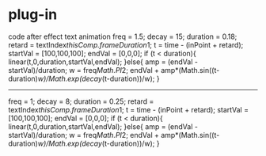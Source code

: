 # plug-in
code after effect text animation
freq = 1.5;
decay = 15;
duration = 0.18;
retard = textIndex*thisComp.frameDuration*1;
t = time - (inPoint + retard);
startVal = [100,100,100];
endVal = [0,0,0];
if (t < duration){
linear(t,0,duration,startVal,endVal);
}else{
amp = (endVal - startVal)/duration;
w = freq*Math.PI*2;
endVal + amp*(Math.sin((t-duration)*w)/Math.exp(decay*(t-duration))/w);
}

____________________________________________________________________________


freq = 1;
decay = 8;
duration = 0.25;
retard = textIndex*thisComp.frameDuration*1;
t = time - (inPoint + retard);
startVal = [100,100,100];
endVal = [0,0,0];
if (t < duration){
linear(t,0,duration,startVal,endVal);
}else{
amp = (endVal - startVal)/duration;
w = freq*Math.PI*2;
endVal + amp*(Math.sin((t-duration)*w)/Math.exp(decay*(t-duration))/w);
}
